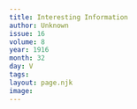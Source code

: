 ```yaml
---
title: Interesting Information
author: Unknown
issue: 16
volume: 8
year: 1916
month: 32
day: V
tags:
layout: page.njk
image:
---
```


